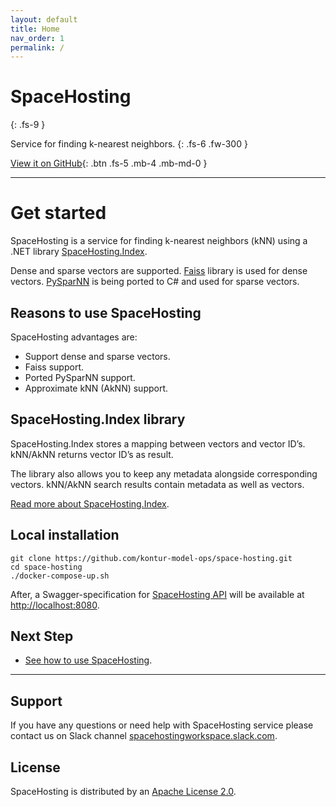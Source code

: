 ```yaml
---
layout: default
title: Home
nav_order: 1
permalink: /
---
```


# SpaceHosting
{: .fs-9 }

Service for finding k-nearest neighbors.
{: .fs-6 .fw-300 }

[View it on GitHub](https://github.com/kontur-model-ops/space-hosting){: .btn .fs-5 .mb-4 .mb-md-0 }

---

# Get started

SpaceHosting is a service for finding k-nearest neighbors (kNN) using a .NET library [SpaceHosting.Index](https://github.com/kontur-model-ops/space-hosting-index#spacehostingindex). 

Dense and sparse vectors are supported. [Faiss](https://github.com/facebookresearch/faiss) library is used for dense vectors. [PySparNN](https://github.com/facebookresearch/pysparnn) is being ported to C# and used for sparse vectors. 

## Reasons to use SpaceHosting  

SpaceHosting advantages are: 
* Support dense and sparse vectors.
* Faiss support.
* Ported PySparNN support.
* Approximate kNN (AkNN) support.

## SpaceHosting.Index library

SpaceHosting.Index stores a mapping between vectors and vector ID’s. kNN/AkNN returns vector ID’s as result.

The library also allows you to keep any metadata alongside corresponding vectors. kNN/AkNN search results contain metadata as well as vectors. 

[Read more about SpaceHosting.Index](https://github.com/kontur-model-ops/space-hosting-index#spacehostingindex).

## Local installation 
```
git clone https://github.com/kontur-model-ops/space-hosting.git 
cd space-hosting 
./docker-compose-up.sh
```
After, a Swagger-specification for [SpaceHosting API](https://kontur-model-ops.github.io/space-hosting/swagger/index.html) will be available at <http://localhost:8080>.

## Next Step 

* [See how to use SpaceHosting](https://kontur-model-ops.github.io/space-hosting/how-to-use/how-to-use.html).

---

## Support

If you have any questions or need help with SpaceHosting service please contact us on Slack channel [spacehostingworkspace.slack.com](http://spacehostingworkspace.slack.com/).

## License

SpaceHosting is distributed by an [Apache License 2.0](https://github.com/kontur-model-ops/space-hosting/blob/master/LICENSE).
